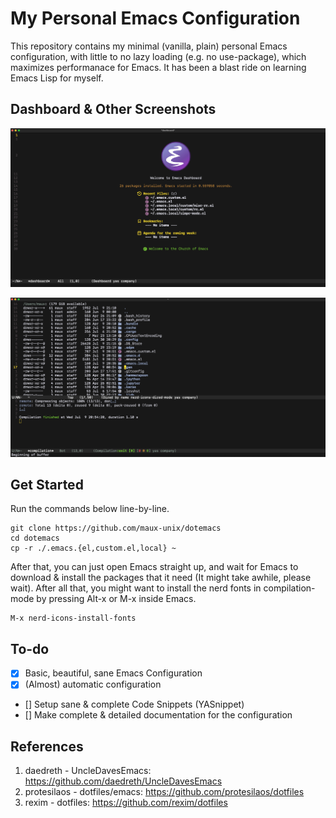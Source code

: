 # My Personal Emacs Configuration

This repository contains my minimal (vanilla, plain) personal Emacs 
configuration, with little to no lazy loading (e.g. no use-package), which maximizes 
performanace for Emacs. It has been a blast ride on learning 
Emacs Lisp for myself.

## Dashboard & Other Screenshots

![Emacs Dashboard](./images/img1.png)

![Dired-mode](./images/img2.png)

## Get Started

Run the commands below line-by-line.

```console
git clone https://github.com/maux-unix/dotemacs
cd dotemacs
cp -r ./.emacs.{el,custom.el,local} ~
```

After that, you can just open Emacs straight up, and wait for Emacs to download 
& install the packages that it need (It might take awhile, please wait).
After all that, you might want to install the nerd fonts in compilation-mode
by pressing Alt-x or M-x inside Emacs.

```console
M-x nerd-icons-install-fonts
```

## To-do

- [x] Basic, beautiful, sane Emacs Configuration
- [x] (Almost) automatic configuration
- [] Setup sane & complete Code Snippets (YASnippet) 
- [] Make complete & detailed documentation for the configuration

## References

1. daedreth - UncleDavesEmacs: https://github.com/daedreth/UncleDavesEmacs
2. protesilaos - dotfiles/emacs: https://github.com/protesilaos/dotfiles
3. rexim - dotfiles: https://github.com/rexim/dotfiles

